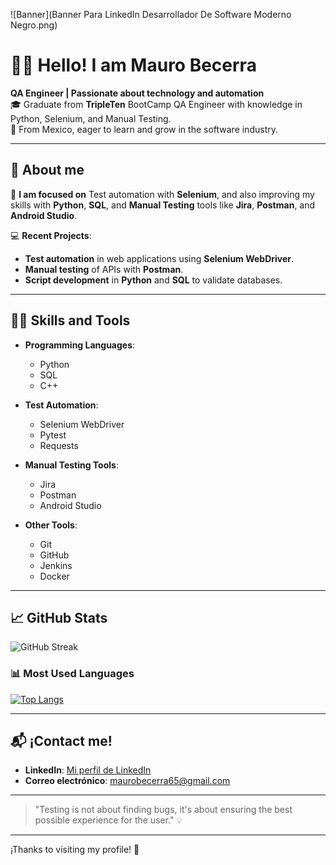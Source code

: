 ![Banner](Banner Para LinkedIn Desarrollador De Software Moderno Negro.png)
# 👨‍💻 **Hello! I am Mauro Becerra**  
**QA Engineer | Passionate about technology and automation**  
🎓 Graduate from **TripleTen** BootCamp QA Engineer with knowledge in Python, Selenium, and Manual Testing.  
📍 From Mexico, eager to learn and grow in the software industry.


---

## 🚀 **About me**

🌱 **I am focused on** Test automation with **Selenium**, and also improving my skills with **Python**, **SQL**, and **Manual Testing** tools like **Jira**, **Postman**, and **Android Studio**.


💻 **Recent Projects**:  
- **Test automation** in web applications using **Selenium WebDriver**.  
- **Manual testing** of APIs with **Postman**.  
- **Script development** in **Python** and **SQL** to validate databases.


---
## 🧑‍💻 **Skills and Tools**

- **Programming Languages**:  
  - Python  
  - SQL  
  - C++

- **Test Automation**:  
  - Selenium WebDriver  
  - Pytest  
  - Requests

- **Manual Testing Tools**:  
  - Jira  
  - Postman  
  - Android Studio

- **Other Tools**:  
  - Git  
  - GitHub  
  - Jenkins  
  - Docker

---


## 📈 **GitHub Stats**


![GitHub Streak](https://github-readme-streak-stats.herokuapp.com/?user=JorgCaceres&theme=gruvbox)

### 📊 **Most Used Languages**


[![Top Langs](https://github-readme-stats.vercel.app/api/top-langs/?username=JorgCaceres&layout=compact&theme=gruvbox)](https://github.com/JorgCaceres/github-readme-stats)

---

## 📬 **¡Contact me!**

- **LinkedIn**: [Mi perfil de LinkedIn](https://www.linkedin.com/in/maurobecerragalvan/)  
- **Correo electrónico**: [maurobecerra65@gmail.com](mailto:maurobecerra65@gmail.com)  

---

> "Testing is not about finding bugs, it's about ensuring the best possible experience for the user." 💡

---

¡Thanks to visiting my profile! 🌟
